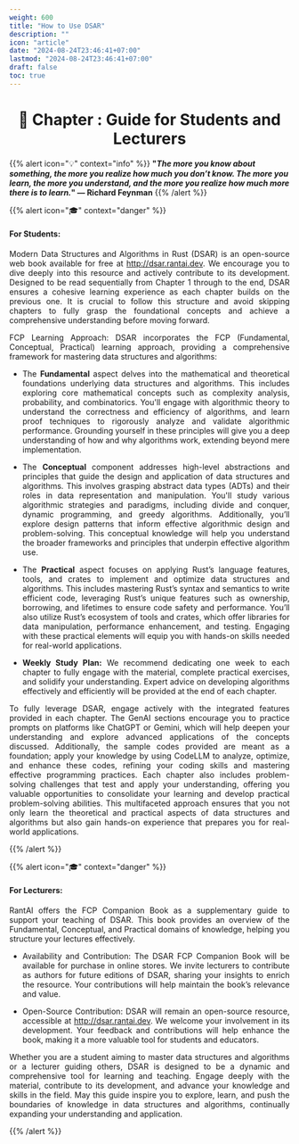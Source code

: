 ```yaml
---
weight: 600
title: "How to Use DSAR"
description: ""
icon: "article"
date: "2024-08-24T23:46:41+07:00"
lastmod: "2024-08-24T23:46:41+07:00"
draft: false
toc: true
---
```


<center>

# 📘 Chapter : Guide for Students and Lecturers

</center>

{{% alert icon="💡" context="info" %}}
<strong>"<em>The more you know about something, the more you realize how much you don’t know. The more you learn, the more you understand, and the more you realize how much more there is to learn.</em>" — Richard Feynman</strong>
{{% /alert %}}

{{% alert icon="🎓" context="danger" %}}
#### For Students:
<p style="text-align: justify;">
Modern Data Structures and Algorithms in Rust (DSAR) is an open-source web book available for free at <a href="http://dsar.rantai.dev">http://dsar.rantai.dev</a>. We encourage you to dive deeply into this resource and actively contribute to its development. Designed to be read sequentially from Chapter 1 through to the end, DSAR ensures a cohesive learning experience as each chapter builds on the previous one. It is crucial to follow this structure and avoid skipping chapters to fully grasp the foundational concepts and achieve a comprehensive understanding before moving forward.
</p>

<p style="text-align: justify;">
<strong></strong>FCP Learning Approach:<strong></strong> DSAR incorporates the FCP (Fundamental, Conceptual, Practical) learning approach, providing a comprehensive framework for mastering data structures and algorithms:
</p>

- <p style="text-align: justify;">The <strong>Fundamental</strong> aspect delves into the mathematical and theoretical foundations underlying data structures and algorithms. This includes exploring core mathematical concepts such as complexity analysis, probability, and combinatorics. You'll engage with algorithmic theory to understand the correctness and efficiency of algorithms, and learn proof techniques to rigorously analyze and validate algorithmic performance. Grounding yourself in these principles will give you a deep understanding of how and why algorithms work, extending beyond mere implementation.</p>
- <p style="text-align: justify;">The <strong>Conceptual</strong> component addresses high-level abstractions and principles that guide the design and application of data structures and algorithms. This involves grasping abstract data types (ADTs) and their roles in data representation and manipulation. You'll study various algorithmic strategies and paradigms, including divide and conquer, dynamic programming, and greedy algorithms. Additionally, you’ll explore design patterns that inform effective algorithmic design and problem-solving. This conceptual knowledge will help you understand the broader frameworks and principles that underpin effective algorithm use.</p>
- <p style="text-align: justify;">The <strong>Practical</strong> aspect focuses on applying Rust’s language features, tools, and crates to implement and optimize data structures and algorithms. This includes mastering Rust’s syntax and semantics to write efficient code, leveraging Rust’s unique features such as ownership, borrowing, and lifetimes to ensure code safety and performance. You’ll also utilize Rust’s ecosystem of tools and crates, which offer libraries for data manipulation, performance enhancement, and testing. Engaging with these practical elements will equip you with hands-on skills needed for real-world applications.</p>
- <p style="text-align: justify;"><strong>Weekly Study Plan:</strong> We recommend dedicating one week to each chapter to fully engage with the material, complete practical exercises, and solidify your understanding. Expert advice on developing algorithms effectively and efficiently will be provided at the end of each chapter.</p>
<p style="text-align: justify;">
To fully leverage DSAR, engage actively with the integrated features provided in each chapter. The GenAI sections encourage you to practice prompts on platforms like ChatGPT or Gemini, which will help deepen your understanding and explore advanced applications of the concepts discussed. Additionally, the sample codes provided are meant as a foundation; apply your knowledge by using CodeLLM to analyze, optimize, and enhance these codes, refining your coding skills and mastering effective programming practices. Each chapter also includes problem-solving challenges that test and apply your understanding, offering you valuable opportunities to consolidate your learning and develop practical problem-solving abilities. This multifaceted approach ensures that you not only learn the theoretical and practical aspects of data structures and algorithms but also gain hands-on experience that prepares you for real-world applications.
</p>
{{% /alert %}}

{{% alert icon="🎓" context="danger" %}}
#### For Lecturers:
<p style="text-align: justify;">
RantAI offers the FCP Companion Book as a supplementary guide to support your teaching of DSAR. This book provides an overview of the Fundamental, Conceptual, and Practical domains of knowledge, helping you structure your lectures effectively.
</p>

- <p style="text-align: justify;"><strong></strong>Availability and Contribution:<strong></strong> The DSAR FCP Companion Book will be available for purchase in online stores. We invite lecturers to contribute as authors for future editions of DSAR, sharing your insights to enrich the resource. Your contributions will help maintain the book’s relevance and value.</p>
- <p style="text-align: justify;"><strong></strong>Open-Source Contribution:<strong></strong> DSAR will remain an open-source resource, accessible at <a href="http://dsar.rantai.dev">http://dsar.rantai.dev</a>. We welcome your involvement in its development. Your feedback and contributions will help enhance the book, making it a more valuable tool for students and educators.</p>
<p style="text-align: justify;">
Whether you are a student aiming to master data structures and algorithms or a lecturer guiding others, DSAR is designed to be a dynamic and comprehensive tool for learning and teaching. Engage deeply with the material, contribute to its development, and advance your knowledge and skills in the field. May this guide inspire you to explore, learn, and push the boundaries of knowledge in data structures and algorithms, continually expanding your understanding and application.
</p>
{{% /alert %}}